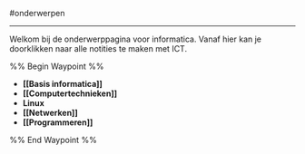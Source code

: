 #onderwerpen 

---

Welkom bij de onderwerppagina voor informatica. Vanaf hier kan je doorklikken naar alle notities te maken met ICT.

%% Begin Waypoint %%
- **[[Basis informatica]]**
- **[[Computertechnieken]]**
- **Linux**
- **[[Netwerken]]**
- **[[Programmeren]]**

%% End Waypoint %%